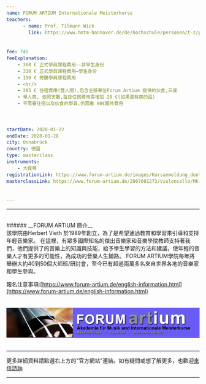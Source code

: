```yaml
---
name: FORUM ARTIUM Internationale Meisterkurse
teachers:
      - name: Prof. Tilmann Wick
        link: https://www.hmtm-hannover.de/de/hochschule/personen/t-z/prof-tilmann-wick/


fee: 745
feeExplanation: 
    - 360 € 正式學員課程費用--非學生身份
    - 310 € 正式學員課程費用—學生身份
    - 150 € 旁聽學員課程費用
    - <hr/>
    - 385 € 住宿費用(雙人間),包含主辦單位Forum Artium 提供的伙食,三餐
    - 單人房, 依照天數,每日住宿費用需增加 20 €(如果還有房的話) 
    - 不需要住宿以及伙食的學員,仍需繳 90€額外費用 



startDate: 2020-01-22
endDate: 2020-01-28
city: Osnabrück
country: 德國
type: masterclass
instruments:
    - 大提琴
registrationLink: https://www.forum-artium.de/images/Kursanmeldung_deutsch.pdf
masterclassLink: https://www.forum-artium.de/2007081273/Violoncello/MK-62-Tilman-Wick.html                                           

   
---
```

<hr>
<br>
###### __FORUM ARTIUM 簡介__<br>
該學院由Herbert Vieth 於1989年創立，為了是希望通過教育和學習來引導和支持年輕音樂家。
在這裡，有眾多國際知名的傑出音樂家和音樂學院教師支持著我們，他們提供了的音樂上的知識與技能，給予學生學習的方法和建議，使年輕的音樂人才有更多的可能性，為成功的音樂人生鋪路。
FORUM ARTIUM學院每年將舉辦大約40到50個大師班/研討會，至今已有超過兩萬多名來自世界各地的音樂家和學生參與。


報名注意事項:[https://www.forum-artium.de/english-information.html](https://www.forum-artium.de/english-information.html)<br>
<br>
<br>
<img src="../assets/img/Forum-pic.png" class="img-fluid" alt="Image for Forum Artium">
<br>
<br>
<hr>

更多詳細資料請點選右上方的"官方網站"連結。如有疑問或想了解更多，也歡迎[來信諮詢](../contacts.html)
<hr/>

